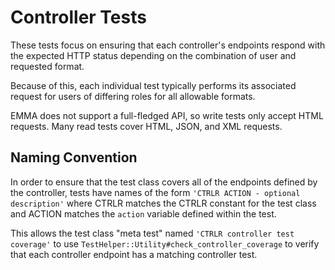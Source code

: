 # Controller Tests

These tests focus on ensuring that each controller's endpoints respond with the
expected HTTP status depending on the combination of user and requested format.

Because of this, each individual test typically performs its associated request
for users of differing roles for all allowable formats.

EMMA does not support a full-fledged API, so write tests only accept HTML
requests.  Many read tests cover HTML, JSON, and XML requests.

## Naming Convention

In order to ensure that the test class covers all of the endpoints defined by
the controller, tests have names of the form
`'CTRLR ACTION - optional description'` where CTRLR matches the CTRLR constant
for the test class and ACTION matches the `action` variable defined within the
test.

This allows the test class "meta test" named `'CTRLR controller test coverage'`
to use `TestHelper::Utility#check_controller_coverage` to verify that each
controller endpoint has a matching controller test.
